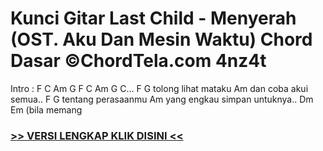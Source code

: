 
 # Kunci Gitar Last Child - Menyerah (OST. Aku Dan Mesin Waktu) Chord Dasar ©ChordTela.com 4nz4t


Intro : F C Am G F C Am G C... F G tolong lihat mataku Am dan coba akui semua.. F G tentang perasaanmu Am yang engkau simpan untuknya.. Dm Em (bila memang

###  <a href="https://shortlighzx.web.app?sq=Kunci Gitar Last Child - Menyerah (OST. Aku Dan Mesin Waktu) Chord Dasar ©ChordTela.com"> >> VERSI LENGKAP KLIK DISINI << </a>
